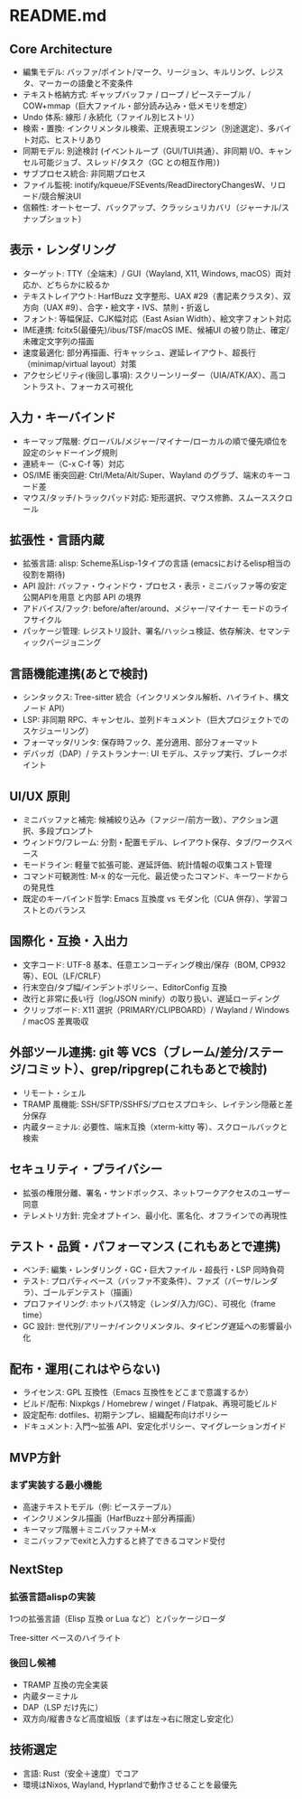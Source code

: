 # README.md


## Core Architecture

* 編集モデル: バッファ/ポイント/マーク、リージョン、キルリング、レジスタ、マーカーの語彙と不変条件
* テキスト格納方式: ギャップバッファ / ロープ / ピーステーブル / COW+mmap（巨大ファイル・部分読み込み・低メモリを想定）
* Undo 体系: 線形 / 永続化（ファイル別ヒストリ）
* 検索・置換: インクリメンタル検索、正規表現エンジン（別途選定）、多バイト対応、ヒストリあり
* 同期モデル: 別途検討 (イベントループ（GUI/TUI共通）、非同期 I/O、キャンセル可能ジョブ、スレッド/タスク（GC との相互作用）)
* サブプロセス統合: 非同期プロセス
* ファイル監視: inotify/kqueue/FSEvents/ReadDirectoryChangesW、リロード/競合解決UI
* 信頼性: オートセーブ、バックアップ、クラッシュリカバリ（ジャーナル/スナップショット）

## 表示・レンダリング
* ターゲット: TTY（全端末）/ GUI（Wayland, X11, Windows, macOS）両対応か、どちらかに絞るか
* テキストレイアウト: HarfBuzz 文字整形、UAX #29（書記素クラスタ）、双方向（UAX #9）、合字・絵文字・IVS、禁則・折返し
* フォント: 等幅保証、CJK幅対応（East Asian Width）、絵文字フォント対応
* IME連携: fcitx5(最優先)/ibus/TSF/macOS IME、候補UI の被り防止、確定/未確定文字列の描画
* 速度最適化: 部分再描画、行キャッシュ、遅延レイアウト、超長行（minimap/virtual layout）対策
* アクセシビリティ(後回し事項): スクリーンリーダー（UIA/ATK/AX）、高コントラスト、フォーカス可視化

## 入力・キーバインド
* キーマップ階層: グローバル/メジャー/マイナー/ローカルの順で優先順位を設定のシャドーイング規則
* 連続キー（C-x C-f 等）対応
* OS/IME 衝突回避: Ctrl/Meta/Alt/Super、Wayland のグラブ、端末のキーコード差
* マウス/タッチ/トラックパッド対応: 矩形選択、マウス修飾、スムーススクロール

## 拡張性・言語内蔵
* 拡張言語: alisp:  Scheme系Lisp-1タイプの言語 (emacsにおけるelisp相当の役割を期待)
* API 設計: バッファ・ウィンドウ・プロセス・表示・ミニバッファ等の安定公開APIを用意 と内部 API の境界
* アドバイス/フック: before/after/around、メジャー/マイナー モードのライフサイクル
* パッケージ管理: レジストリ設計、署名/ハッシュ検証、依存解決、セマンティックバージョニング

## 言語機能連携(あとで検討)
* シンタックス: Tree-sitter 統合（インクリメンタル解析、ハイライト、構文ノード API）
* LSP: 非同期 RPC、キャンセル、並列ドキュメント（巨大プロジェクトでのスケジューリング）
* フォーマッタ/リンタ: 保存時フック、差分適用、部分フォーマット
* デバッガ（DAP）/ テストランナー: UI モデル、ステップ実行、ブレークポイント

## UI/UX 原則
* ミニバッファと補完: 候補絞り込み（ファジー/前方一致）、アクション選択、多段プロンプト
* ウィンドウ/フレーム: 分割・配置モデル、レイアウト保存、タブ/ワークスペース
* モードライン: 軽量で拡張可能、遅延評価、統計情報の収集コスト管理
* コマンド可観測性: M-x 的な一元化、最近使ったコマンド、キーワードからの発見性
* 既定のキーバインド哲学: Emacs 互換度 vs モダン化（CUA 併存）、学習コストとのバランス

## 国際化・互換・入出力
* 文字コード: UTF-8 基本、任意エンコーディング検出/保存（BOM, CP932 等）、EOL（LF/CRLF）
* 行末空白/タブ幅/インデントポリシー、EditorConfig 互換
* 改行と非常に長い行（log/JSON minify）の取り扱い、遅延ローディング
* クリップボード: X11 選択（PRIMARY/CLIPBOARD）/ Wayland / Windows / macOS 差異吸収

## 外部ツール連携: git 等 VCS（ブレーム/差分/ステージ/コミット）、grep/ripgrep(これもあとで検討)
* リモート・シェル
* TRAMP 風機能: SSH/SFTP/SSHFS/プロセスプロキシ、レイテンシ隠蔽と差分保存
* 内蔵ターミナル: 必要性、端末互換（xterm-kitty 等）、スクロールバックと検索

## セキュリティ・プライバシー
* 拡張の権限分離、署名・サンドボックス、ネットワークアクセスのユーザー同意
* テレメトリ方針: 完全オプトイン、最小化、匿名化、オフラインでの再現性

## テスト・品質・パフォーマンス (これもあとで連携)
* ベンチ: 編集・レンダリング・GC・巨大ファイル・超長行・LSP 同時負荷
* テスト: プロパティベース（バッファ不変条件）、ファズ（パーサ/レンダラ）、ゴールデンテスト（描画）
* プロファイリング: ホットパス特定（レンダ/入力/GC）、可視化（frame time）
* GC 設計: 世代別/アリーナ/インクリメンタル、タイピング遅延への影響最小化

## 配布・運用(これはやらない)
* ライセンス: GPL 互換性（Emacs 互換性をどこまで意識するか）
* ビルド/配布: Nixpkgs / Homebrew / winget / Flatpak、再現可能ビルド
* 設定配布: dotfiles、初期テンプレ、組織配布向けポリシー
* ドキュメント: 入門〜拡張 API、安定化ポリシー、マイグレーションガイド


## MVP方針

### まず実装する最小機能
* 高速テキストモデル（例: ピーステーブル）
* インクリメンタル描画（HarfBuzz＋部分再描画）
* キーマップ階層＋ミニバッファ＋M-x
* ミニバッファでexitと入力すると終了できるコマンド受付

## NextStep

### 拡張言語alispの実装

1つの拡張言語（Elisp 互換 or Lua など）とパッケージローダ

Tree-sitter ベースのハイライト

### 後回し候補

* TRAMP 互換の完全実装
* 内蔵ターミナル
* DAP（LSP だけ先に）
* 双方向/縦書きなど高度組版（まずは左→右に限定し安定化）

## 技術選定

* 言語: Rust（安全＋速度）でコア
* 環境はNixos, Wayland, Hyprlandで動作させることを最優先

